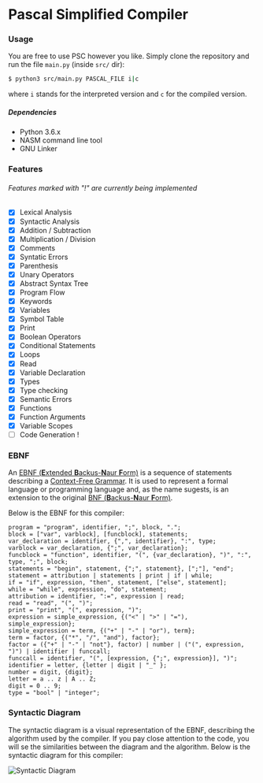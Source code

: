 # Pascal Simplified Compiler

### Usage
You are free to use PSC however you like. Simply clone the repository and run the file ```main.py``` (inside ```src/``` dir):

```sh
$ python3 src/main.py PASCAL_FILE i|c
```

where ```i``` stands for the interpreted version and ```c``` for the compiled version.

##### Dependencies
- Python 3.6.x
- NASM command line tool
- GNU Linker

### Features
###### Features marked with "!" are currently being implemented
- [x] Lexical Analysis
- [x] Syntactic Analysis
- [x] Addition / Subtraction
- [x] Multiplication / Division
- [x] Comments
- [x] Syntatic Errors
- [x] Parenthesis
- [x] Unary Operators
- [x] Abstract Syntax Tree
- [x] Program Flow
- [x] Keywords
- [x] Variables
- [x] Symbol Table
- [x] Print
- [x] Boolean Operators
- [x] Conditional Statements
- [x] Loops
- [x] Read
- [x] Variable Declaration
- [x] Types
- [x] Type checking
- [x] Semantic Errors
- [x] Functions
- [x] Function Arguments
- [x] Variable Scopes
- [ ] Code Generation !

### EBNF
An [EBNF (<b>E</b>xtended <b>B</b>ackus-<b>N</b>aur <b>F</b>orm)](https://en.wikipedia.org/wiki/Extended_Backus%E2%80%93Naur_form) is a sequence of statements describing a [Context-Free Grammar](https://en.wikipedia.org/wiki/Context-free_grammar). It is used to represent a formal language or programming language and, as the name sugests, is an extension to the original [BNF (<b>B</b>ackus-<b>N</b>aur <b>F</b>orm)](https://en.wikipedia.org/wiki/Backus%E2%80%93Naur_form).

Below is the EBNF for this compiler:
```ebnf
program = "program", identifier, ";", block, ".";
block = ["var", varblock], [funcblock], statements;
var_declaration = identifier, {",", identifier}, ":", type;
varblock = var_declaration, {";", var_declaration};
funcblock = "function", identifier, "(", {var_declaration}, ")", ":", type, ";", block;
statements = "begin", statement, {";", statement}, [";"], "end";
statement = attribution | statements | print | if | while;
if = "if", expression, "then", statement, ["else", statement];
while = "while", expression, "do", statement;
attribution = identifier, ":=", expression | read;
read = "read", "(", ")";
print = "print", "(", expression, ")";
expression = simple_expression, {("<" | ">" | "="), simple_expression};
simple_expression = term, {("+" | "-" | "or"), term};
term = factor, {("*", "/", "and"), factor};
factor = ({"+" | "-" | "not"}, factor) | number | ("(", expression, ")") | identifier | funccall;
funccall = identifier, "(", [expression, {";", expression}], ")";
identifier = letter, {letter | digit | "_" };
number = digit, {digit};
letter = a .. z | A .. Z;
digit = 0 .. 9;
type = "bool" | "integer";
```

### Syntactic Diagram
The syntactic diagram is a visual representation of the EBNF, describing the algorithm used by the compiler. If you pay close attention to the code, you will se the similarities between the diagram and the algorithm. Below is the syntactic diagram for this compiler:

![Syntactic Diagram](https://i.imgur.com/zgaumZ6.png)
